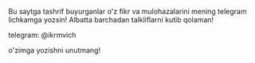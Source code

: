 Bu saytga tashrif buyurganlar o'z fikr va mulohazalarini mening telegram lichkamga yozsin! Albatta barchadan talkliflarni kutib qolaman!

telegram: @ikrmvich

o'zimga yozishni unutmang!

